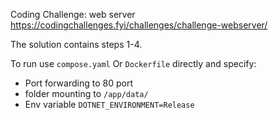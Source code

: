 Coding Challenge: web server
https://codingchallenges.fyi/challenges/challenge-webserver/

The solution contains steps 1-4.

To run use `compose.yaml`
Or `Dockerfile` directly and specify:
- Port forwarding to 80 port
- folder mounting to `/app/data/`
- Env variable `DOTNET_ENVIRONMENT=Release`
